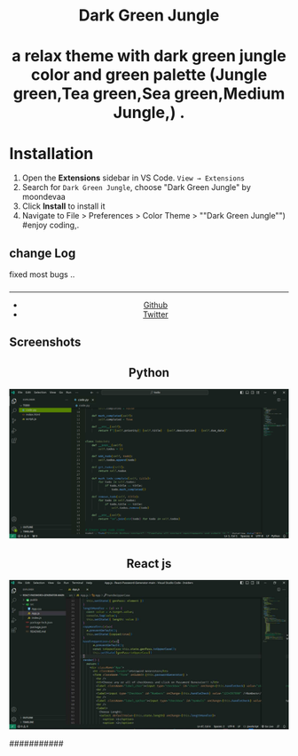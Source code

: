 <div align="center">

# Dark Green Jungle

# a relax theme with dark green jungle color and green palette (Jungle green,Tea green,Sea green,Medium Jungle,) .
</div>

# Installation

1. Open the **Extensions** sidebar in VS Code. `View → Extensions`
2. Search for `Dark Green Jungle`, choose "Dark Green Jungle" by moondevaa
3. Click **Install** to install it
4. Navigate to File > Preferences > Color Theme > ""Dark Green Jungle"")
#enjoy coding,.
## change Log
fixed most bugs ..
###
  <div align="center">
    <hr />
    <ul>
    <li> <a href="https://github.com/AaBbdev29">Github</a> </li>
    <li> <a href="https://twitter.com/imaginative_dev">Twitter</a></li>
    </ul>
  </div>

## Screenshots
<div align="center">
    <h2>Python</h2>
    <img src="https://raw.githubusercontent.com/AaBbdev29/Dark-Green-Jungle/main/py.png" alt="python">
</div>

 <div align="center">
    <h2>React js</h2>
    <img src="https://raw.githubusercontent.com/AaBbdev29/Dark-Green-Jungle/main/green.jpg" alt="green">
</div>

###########


